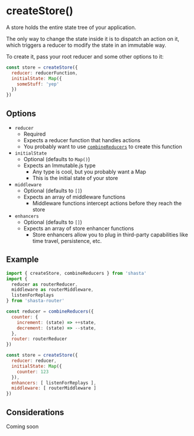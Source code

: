 # createStore()

A store holds the entire state tree of your application.

The only way to change the state inside it is to dispatch an action on it, which triggers a reducer to modify the state in an immutable way.

To create it, pass your root reducer and some other options to it:

```js
const store = createStore({
  reducer: reducerFunction,
  initialState: Map({
    someStuff: 'yep'
  })
})
```

## Options

- `reducer`
  - Required
  - Expects a reducer function that handles actions
  - You probably want to use [`combineReducers`](docs/combineReducers.md) to create this function
- `initialState`
  - Optional (defaults to `Map()`)
  - Expects an Immutable.js type
    - Any type is cool, but you probably want a Map
    - This is the initial state of your store
- `middleware`
  - Optional (defaults to `[]`)
  - Expects an array of middleware functions
    - Middleware functions intercept actions before they reach the store
- `enhancers`
  - Optional (defaults to `[]`)
  - Expects an array of store enhancer functions
    - Store enhancers allow you to plug in third-party capabilities like time travel, persistence, etc.

## Example

```js
import { createStore, combineReducers } from 'shasta'
import {
  reducer as routerReducer,
  middleware as routerMiddleware,
  listenForReplays
} from 'shasta-router'

const reducer = combineReducers({
  counter: {
    increment: (state) => ++state,
    decrement: (state) => --state,
  },
  router: routerReducer
})

const store = createStore({
  reducer: reducer,
  initialState: Map({
    counter: 123
  }),
  enhancers: [ listenForReplays ],
  middleware: [ routerMiddleware ]
})
```

## Considerations

Coming soon
